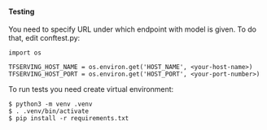 #### Testing

You need to specify URL under which endpoint with model is given. To do that, edit conftest.py:
```shell
import os

TFSERVING_HOST_NAME = os.environ.get('HOST_NAME', <your-host-name>)
TFSERVING_HOST_PORT = os.environ.get('HOST_PORT', <your-port-number>)
```
To run tests you need create virtual environment:
```shell
$ python3 -m venv .venv
$ . .venv/bin/activate
$ pip install -r requirements.txt
```
